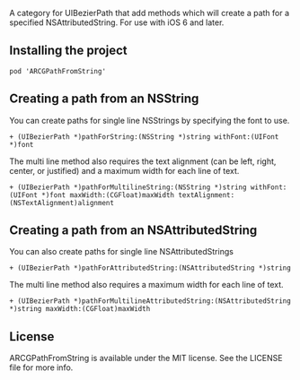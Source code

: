 A category for UIBezierPath that add methods which will create a path for a specified NSAttributedString.
For use with iOS 6 and later.

## Installing the project
`pod 'ARCGPathFromString'`



## Creating a path from an NSString
You can create paths for single line NSStrings by specifying the font to use.

`+ (UIBezierPath *)pathForString:(NSString *)string withFont:(UIFont *)font`


The multi line method also requires the text alignment (can be left, right, center, or justified) and a maximum width for each line of text.

`+ (UIBezierPath *)pathForMultilineString:(NSString *)string withFont:(UIFont *)font maxWidth:(CGFloat)maxWidth textAlignment:(NSTextAlignment)alignment`



## Creating a path from an NSAttributedString
You can also create paths for single line NSAttributedStrings

`+ (UIBezierPath *)pathForAttributedString:(NSAttributedString *)string`

The multi line method also requires a maximum width for each line of text.

`+ (UIBezierPath *)pathForMultilineAttributedString:(NSAttributedString *)string maxWidth:(CGFloat)maxWidth`



## License
ARCGPathFromString is available under the MIT license. See the LICENSE file for more info.
